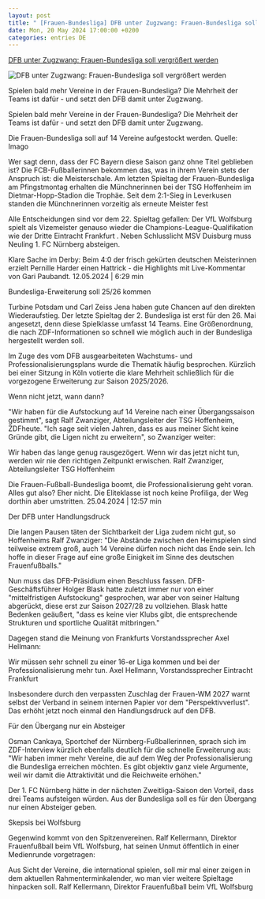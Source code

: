 ```yaml
---
layout: post
title: " [Frauen-Bundesliga] DFB unter Zugzwang: Frauen-Bundesliga soll vergrößert werden"
date: Mon, 20 May 2024 17:00:00 +0200
categories: entries DE
---
```

[DFB unter Zugzwang: Frauen-Bundesliga soll vergrößert werden](https://www.zdf.de/nachrichten/sport/fussball-frauen-bundesliga-erweiterung-100.html)

![DFB unter Zugzwang: Frauen-Bundesliga soll vergrößert werden](https://www.zdf.de/assets/bayern-muenchen-154~1280x720?cb=1716114836195)

Spielen bald mehr Vereine in der Frauen-Bundesliga? Die Mehrheit der Teams ist dafür - und setzt den DFB damit unter Zugzwang.

Spielen bald mehr Vereine in der Frauen-Bundesliga? Die Mehrheit der Teams ist dafür - und setzt den DFB damit unter Zugzwang.

Die Frauen-Bundesliga soll auf 14 Vereine aufgestockt werden. Quelle: Imago

Wer sagt denn, dass der FC Bayern diese Saison ganz ohne Titel geblieben ist? Die FCB-Fußballerinnen bekommen das, was in ihrem Verein stets der Anspruch ist: die Meisterschale. Am letzten Spieltag der Frauen-Bundesliga am Pfingstmontag erhalten die Münchnerinnen bei der TSG Hoffenheim im Dietmar-Hopp-Stadion die Trophäe. Seit dem 2:1-Sieg in Leverkusen standen die Münchnerinnen vorzeitig als erneute Meister fest

Alle Entscheidungen sind vor dem 22. Spieltag gefallen: Der VfL Wolfsburg spielt als Vizemeister genauso wieder die Champions-League-Qualifikation wie der Dritte Eintracht Frankfurt . Neben Schlusslicht MSV Duisburg muss Neuling 1. FC Nürnberg absteigen.

Klare Sache im Derby: Beim 4:0 der frisch gekürten deutschen Meisterinnen erzielt Pernille Harder einen Hattrick - die Highlights mit Live-Kommentar von Gari Paubandt. 12.05.2024 | 6:29 min

Bundesliga-Erweiterung soll 25/26 kommen

Turbine Potsdam und Carl Zeiss Jena haben gute Chancen auf den direkten Wiederaufstieg. Der letzte Spieltag der 2. Bundesliga ist erst für den 26. Mai angesetzt, denn diese Spielklasse umfasst 14 Teams. Eine Größenordnung, die nach ZDF-Informationen so schnell wie möglich auch in der Bundesliga hergestellt werden soll.

Im Zuge des vom DFB ausgearbeiteten Wachstums- und Professionalisierungsplans wurde die Thematik häufig besprochen. Kürzlich bei einer Sitzung in Köln votierte die klare Mehrheit schließlich für die vorgezogene Erweiterung zur Saison 2025/2026.

Wenn nicht jetzt, wann dann?

"Wir haben für die Aufstockung auf 14 Vereine nach einer Übergangssaison gestimmt", sagt Ralf Zwanziger, Abteilungsleiter der TSG Hoffenheim, ZDFheute. "Ich sage seit vielen Jahren, dass es aus meiner Sicht keine Gründe gibt, die Ligen nicht zu erweitern", so Zwanziger weiter:

Wir haben das lange genug rausgezögert. Wenn wir das jetzt nicht tun, werden wir nie den richtigen Zeitpunkt erwischen. Ralf Zwanziger, Abteilungsleiter TSG Hoffenheim

Die Frauen-Fußball-Bundesliga boomt, die Professionalisierung geht voran. Alles gut also? Eher nicht. Die Eliteklasse ist noch keine Profiliga, der Weg dorthin aber umstritten. 25.04.2024 | 12:57 min

Der DFB unter Handlungsdruck

Die langen Pausen täten der Sichtbarkeit der Liga zudem nicht gut, so Hoffenheims Ralf Zwanziger: "Die Abstände zwischen den Heimspielen sind teilweise extrem groß, auch 14 Vereine dürfen noch nicht das Ende sein. Ich hoffe in dieser Frage auf eine große Einigkeit im Sinne des deutschen Frauenfußballs."

Nun muss das DFB-Präsidium einen Beschluss fassen. DFB-Geschäftsführer Holger Blask hatte zuletzt immer nur von einer "mittelfristigen Aufstockung" gesprochen, war aber von seiner Haltung abgerückt, diese erst zur Saison 2027/28 zu vollziehen. Blask hatte Bedenken geäußert, "dass es keine vier Klubs gibt, die entsprechende Strukturen und sportliche Qualität mitbringen."

Dagegen stand die Meinung von Frankfurts Vorstandssprecher Axel Hellmann:

Wir müssen sehr schnell zu einer 16-er Liga kommen und bei der Professionalisierung mehr tun. Axel Hellmann, Vorstandssprecher Eintracht Frankfurt

Insbesondere durch den verpassten Zuschlag der Frauen-WM 2027 warnt selbst der Verband in seinem internen Papier vor dem "Perspektivverlust". Das erhöht jetzt noch einmal den Handlungsdruck auf den DFB.

Für den Übergang nur ein Absteiger

Osman Cankaya, Sportchef der Nürnberg-Fußballerinnen, sprach sich im ZDF-Interview kürzlich ebenfalls deutlich für die schnelle Erweiterung aus: "Wir haben immer mehr Vereine, die auf dem Weg der Professionalisierung die Bundesliga erreichen möchten. Es gibt objektiv ganz viele Argumente, weil wir damit die Attraktivität und die Reichweite erhöhen."

Der 1. FC Nürnberg hätte in der nächsten Zweitliga-Saison den Vorteil, dass drei Teams aufsteigen würden. Aus der Bundesliga soll es für den Übergang nur einen Absteiger geben.

Skepsis bei Wolfsburg

Gegenwind kommt von den Spitzenvereinen. Ralf Kellermann, Direktor Frauenfußball beim VfL Wolfsburg, hat seinen Unmut öffentlich in einer Medienrunde vorgetragen:

Aus Sicht der Vereine, die international spielen, soll mir mal einer zeigen in dem aktuellen Rahmenterminkalender, wo man vier weitere Spieltage hinpacken soll. Ralf Kellermann, Direktor Frauenfußball beim VfL Wolfsburg

